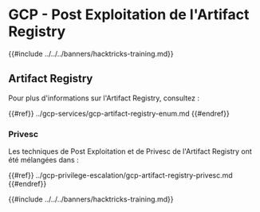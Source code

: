 # GCP - Post Exploitation de l'Artifact Registry

{{#include ../../../banners/hacktricks-training.md}}

## Artifact Registry

Pour plus d'informations sur l'Artifact Registry, consultez :

{{#ref}}
../gcp-services/gcp-artifact-registry-enum.md
{{#endref}}

### Privesc

Les techniques de Post Exploitation et de Privesc de l'Artifact Registry ont été mélangées dans :

{{#ref}}
../gcp-privilege-escalation/gcp-artifact-registry-privesc.md
{{#endref}}

{{#include ../../../banners/hacktricks-training.md}}
